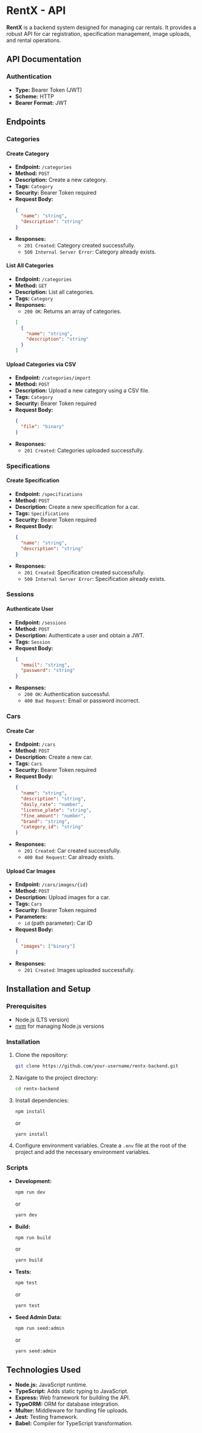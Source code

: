 # RentX - API

**RentX** is a backend system designed for managing car rentals. It provides a robust API for car registration, specification management, image uploads, and rental operations.

## API Documentation

### Authentication

- **Type:** Bearer Token (JWT)
- **Scheme:** HTTP
- **Bearer Format:** JWT

## Endpoints

### Categories

#### Create Category
- **Endpoint:** `/categories`
- **Method:** `POST`
- **Description:** Create a new category.
- **Tags:** `Category`
- **Security:** Bearer Token required
- **Request Body:**
  ```json
  {
    "name": "string",
    "description": "string"
  }
  ```
- **Responses:**
  - `201 Created`: Category created successfully.
  - `500 Internal Server Error`: Category already exists.

#### List All Categories
- **Endpoint:** `/categories`
- **Method:** `GET`
- **Description:** List all categories.
- **Tags:** `Category`
- **Responses:**
  - `200 OK`: Returns an array of categories.
  ```json
  [
    {
      "name": "string",
      "description": "string"
    }
  ]
  ```

#### Upload Categories via CSV
- **Endpoint:** `/categories/import`
- **Method:** `POST`
- **Description:** Upload a new category using a CSV file.
- **Tags:** `Category`
- **Security:** Bearer Token required
- **Request Body:**
  ```json
  {
    "file": "binary"
  }
  ```
- **Responses:**
  - `201 Created`: Categories uploaded successfully.

### Specifications

#### Create Specification
- **Endpoint:** `/specifications`
- **Method:** `POST`
- **Description:** Create a new specification for a car.
- **Tags:** `Specifications`
- **Security:** Bearer Token required
- **Request Body:**
  ```json
  {
    "name": "string",
    "description": "string"
  }
  ```
- **Responses:**
  - `201 Created`: Specification created successfully.
  - `500 Internal Server Error`: Specification already exists.

### Sessions

#### Authenticate User
- **Endpoint:** `/sessions`
- **Method:** `POST`
- **Description:** Authenticate a user and obtain a JWT.
- **Tags:** `Session`
- **Request Body:**
  ```json
  {
    "email": "string",
    "password": "string"
  }
  ```
- **Responses:**
  - `200 OK`: Authentication successful.
  - `400 Bad Request`: Email or password incorrect.

### Cars

#### Create Car
- **Endpoint:** `/cars`
- **Method:** `POST`
- **Description:** Create a new car.
- **Tags:** `Cars`
- **Security:** Bearer Token required
- **Request Body:**
  ```json
  {
    "name": "string",
    "description": "string",
    "daily_rate": "number",
    "license_plate": "string",
    "fine_amount": "number",
    "brand": "string",
    "category_id": "string"
  }
  ```
- **Responses:**
  - `201 Created`: Car created successfully.
  - `400 Bad Request`: Car already exists.

#### Upload Car Images
- **Endpoint:** `/cars/images/{id}`
- **Method:** `POST`
- **Description:** Upload images for a car.
- **Tags:** `Cars`
- **Security:** Bearer Token required
- **Parameters:**
  - `id` (path parameter): Car ID
- **Request Body:**
  ```json
  {
    "images": ["binary"]
  }
  ```
- **Responses:**
  - `201 Created`: Images uploaded successfully.

## Installation and Setup

### Prerequisites

- Node.js (LTS version)
- [nvm](https://github.com/nvm-sh/nvm) for managing Node.js versions

### Installation

1. Clone the repository:

    ```bash
    git clone https://github.com/your-username/rentx-backend.git
    ```

2. Navigate to the project directory:

    ```bash
    cd rentx-backend
    ```

3. Install dependencies:

    ```bash
    npm install
    ```

    or

    ```bash
    yarn install
    ```

4. Configure environment variables. Create a `.env` file at the root of the project and add the necessary environment variables.

### Scripts

- **Development:** 

    ```bash
    npm run dev
    ```

    or

    ```bash
    yarn dev
    ```

- **Build:** 

    ```bash
    npm run build
    ```

    or

    ```bash
    yarn build
    ```

- **Tests:** 

    ```bash
    npm test
    ```

    or

    ```bash
    yarn test
    ```

- **Seed Admin Data:**

    ```bash
    npm run seed:admin
    ```

    or

    ```bash
    yarn seed:admin
    ```

## Technologies Used

- **Node.js:** JavaScript runtime.
- **TypeScript:** Adds static typing to JavaScript.
- **Express:** Web framework for building the API.
- **TypeORM:** ORM for database integration.
- **Multer:** Middleware for handling file uploads.
- **Jest:** Testing framework.
- **Babel:** Compiler for TypeScript transformation.
